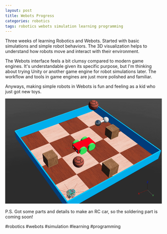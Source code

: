 ```yaml
---
layout: post
title: Webots Progress
categories: robotics
tags: robotics webots simulation learning programming
---
```


Three weeks of learning Robotics and Webots. Started with basic simulations and simple robot behaviors. The 3D visualization helps to understand how robots move and interact with their environment.

The Webots interface feels a bit clumsy compared to modern game engines. It's understandable given its specific purpose, but I'm thinking about trying Unity or another game engine for robot simulations later. The workflow and tools in game engines are just more polished and familiar.

Anyways, making simple robots in Webots is fun and feeling as a kid who just got new toys. 

![Two Robots in Webots](/assets/gif/two-robots-webots.gif)

P.S. Got some parts and details to make an RC car, so the soldering part is coming soon!

#robotics #webots #simulation #learning #programming